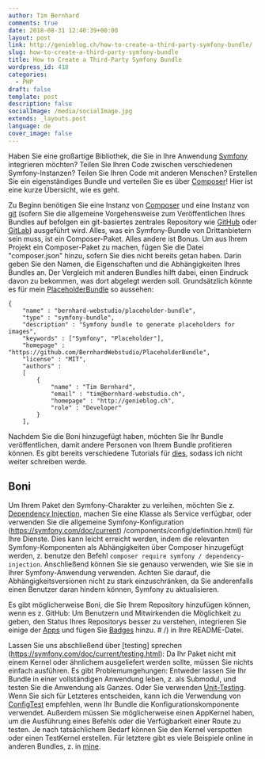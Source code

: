 ```yaml
---
author: Tim Bernhard
comments: true
date: 2018-08-31 12:40:39+00:00
layout: post
link: http://genieblog.ch/how-to-create-a-third-party-symfony-bundle/
slug: how-to-create-a-third-party-symfony-bundle
title: How to Create a Third-Party Symfony Bundle
wordpress_id: 418
categories:
  - PHP
draft: false
template: post
description: false
socialImage: /media/socialImage.jpg
extends: _layouts.post
language: de
cover_image: false
---
```


Haben Sie eine großartige Bibliothek, die Sie in Ihre Anwendung [Symfony](https://symfony.com) integrieren möchten? Teilen Sie Ihren Code zwischen verschiedenen Symfony-Instanzen? Teilen Sie Ihren Code mit anderen Menschen? Erstellen Sie ein eigenständiges Bundle und verteilen Sie es über [Composer](https://getcomposer.org)! Hier ist eine kurze Übersicht, wie es geht.

Zu Beginn benötigen Sie eine Instanz von [Composer](https://getcomposer.org) und eine Instanz von [git](https://git-scm.com) (sofern Sie die allgemeine Vorgehensweise zum Veröffentlichen Ihres Bundles auf befolgen ein git-basiertes zentrales Repository wie [GitHub](https://github.com/bernhardWebstudio/) oder [GitLab](https://gitlab.com)) ausgeführt wird.
Alles, was ein Symfony-Bundle von Drittanbietern sein muss, ist ein Composer-Paket.
Alles andere ist Bonus.
Um aus Ihrem Projekt ein Composer-Paket zu machen, fügen Sie die Datei "composer.json" hinzu, sofern Sie dies nicht bereits getan haben.
Darin geben Sie den Namen, die Eigenschaften und die Abhängigkeiten Ihres Bundles an.
Der Vergleich mit anderen Bundles hilft dabei, einen Eindruck davon zu bekommen, was dort abgelegt werden soll.
Grundsätzlich könnte es für mein [PlaceholderBundle](https://github.com/BernhardWebstudio/PlaceholderBundle/blob/master/composer.json) so aussehen:

    
    {
        "name" : "bernhard-webstudio/placeholder-bundle",
        "type" : "symfony-bundle",
        "description" : "Symfony bundle to generate placeholders for images",
        "keywords" : ["Symfony", "Placeholder"],
        "homepage" : "https://github.com/BernhardWebstudio/PlaceholderBundle",
        "license" : "MIT",
        "authors" :
        [
            {
                "name" : "Tim Bernhard",
                "email" : "tim@bernhard-webstudio.ch",
                "homepage" : "http://genieblog.ch",
                "role" : "Developer"
            }
        ],

Nachdem Sie die Boni hinzugefügt haben, möchten Sie Ihr Bundle veröffentlichen, damit andere Personen von Ihrem Bundle profitieren können.
Es gibt bereits verschiedene Tutorials für [dies](https://blog.jgrossi.com/2013/creating-your-first-composer-packagist-package/), sodass ich nicht weiter schreiben werde. 

## Boni

Um Ihrem Paket den Symfony-Charakter zu verleihen, möchten Sie z. [Dependency Injection](https://symfony.com/doc/current/components/dependency_injection.html), machen Sie eine Klasse als Service verfügbar, oder verwenden Sie die allgemeine Symfony-Konfiguration (https://symfony.com/doc/current) /components/config/definition.html) für Ihre Dienste.
Dies kann leicht erreicht werden, indem die relevanten Symfony-Komponenten als Abhängigkeiten über Composer hinzugefügt werden, z.
benutze den Befehl `composer require symfony / dependency-injection`. Anschließend können Sie sie genauso verwenden, wie Sie sie in Ihrer Symfony-Anwendung verwenden.
Achten Sie darauf, die Abhängigkeitsversionen nicht zu stark einzuschränken, da Sie anderenfalls einen Benutzer daran hindern können, Symfony zu aktualisieren.

Es gibt möglicherweise Boni, die Sie Ihrem Repository hinzufügen können, wenn es z.
GitHub: Um Benutzern und Mitwirkenden die Möglichkeit zu geben, den Status Ihres Repositorys besser zu verstehen, integrieren Sie einige der [Apps](https://github.com/marketplace) und fügen Sie [Badges](https://shields.io/) hinzu. # /) in Ihre README-Datei.

Lassen Sie uns abschließend über [testing] sprechen (https://symfony.com/doc/current/testing.html): Da Ihr Paket nicht mit einem Kernel oder ähnlichem ausgeliefert werden sollte, müssen Sie nichts einfach ausführen.
Es gibt Problemumgehungen: Entweder lassen Sie Ihr Bundle in einer vollständigen Anwendung leben, z.
als Submodul, und testen Sie die Anwendung als Ganzes.
Oder Sie verwenden [Unit-Testing](https://symfony.com/doc/current/create_framework/unit_testing.html). Wenn Sie sich für Letzteres entscheiden, kann ich die Verwendung von [ConfigTest](https://github.com/SymfonyTest/SymfonyConfigTest) empfehlen, wenn Ihr Bundle die Konfigurationskomponente verwendet.
Außerdem müssen Sie möglicherweise einen AppKernel haben, um die Ausführung eines Befehls oder die Verfügbarkeit einer Route zu testen.
Je nach tatsächlichem Bedarf können Sie den Kernel verspotten oder einen TestKernel erstellen.
Für letztere gibt es viele Beispiele online in anderen Bundles, z.
in [mine](https://github.com/BernhardWebstudio/PlaceholderBundle/blob/master/Tests/AppKernel.php).
